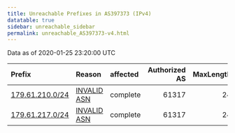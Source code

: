 ```yaml
---
title: Unreachable Prefixes in AS397373 (IPv4)
datatable: true
sidebar: unreachable_sidebar
permalink: unreachable_AS397373-v4.html
---
```


Data as of 2020-01-25 23:20:00 UTC


<div class="datatable-begin"></div>

| Prefix                                                   | Reason                                                                                                  | affected   |   Authorized AS |   MaxLength | Anchor                                         |   unreachable /24s |
|:---------------------------------------------------------|:--------------------------------------------------------------------------------------------------------|:-----------|----------------:|------------:|:-----------------------------------------------|-------------------:|
| [179.61.210.0/24](https://stat.ripe.net/179.61.210.0/24) | [INVALID ASN](https://rpki-validator.ripe.net/announcement-preview?asn=AS397373&prefix=179.61.210.0/24) | complete   |           61317 |          24 | [LACNIC](unreachable_LACNIC_RPKI_Root-v4.html) |                  1 |
| [179.61.217.0/24](https://stat.ripe.net/179.61.217.0/24) | [INVALID ASN](https://rpki-validator.ripe.net/announcement-preview?asn=AS397373&prefix=179.61.217.0/24) | complete   |           61317 |          24 | [LACNIC](unreachable_LACNIC_RPKI_Root-v4.html) |                  1 |

<div class="datatable-end"></div>